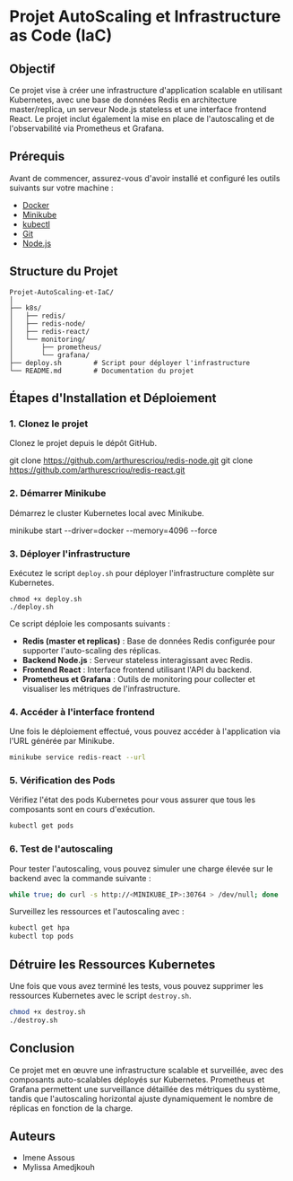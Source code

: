 
# Projet AutoScaling et Infrastructure as Code (IaC)

## Objectif
Ce projet vise à créer une infrastructure d'application scalable en utilisant Kubernetes, avec une base de données Redis en architecture master/replica, un serveur Node.js stateless et une interface frontend React. Le projet inclut également la mise en place de l'autoscaling et de l'observabilité via Prometheus et Grafana.

## Prérequis
Avant de commencer, assurez-vous d'avoir installé et configuré les outils suivants sur votre machine :
- [Docker](https://www.docker.com/get-started)
- [Minikube](https://minikube.sigs.k8s.io/docs/)
- [kubectl](https://kubernetes.io/docs/tasks/tools/install-kubectl/)
- [Git](https://git-scm.com/)
- [Node.js](https://nodejs.org/)

## Structure du Projet

```
Projet-AutoScaling-et-IaC/
│
├── k8s/
│   ├── redis/
│   ├── redis-node/
│   ├── redis-react/
│   └── monitoring/
│       ├── prometheus/
│       └── grafana/
├── deploy.sh        # Script pour déployer l'infrastructure
└── README.md        # Documentation du projet
```

## Étapes d'Installation et Déploiement

### 1. Clonez le projet

Clonez le projet depuis le dépôt GitHub.


git clone https://github.com/arthurescriou/redis-node.git
git clone https://github.com/arthurescriou/redis-react.git

### 2. Démarrer Minikube

Démarrez le cluster Kubernetes local avec Minikube.


minikube start --driver=docker --memory=4096 --force

### 3. Déployer l'infrastructure

Exécutez le script `deploy.sh` pour déployer l'infrastructure complète sur Kubernetes.

```
chmod +x deploy.sh
./deploy.sh
```

Ce script déploie les composants suivants :
- **Redis (master et replicas)** : Base de données Redis configurée pour supporter l'auto-scaling des réplicas.
- **Backend Node.js** : Serveur stateless interagissant avec Redis.
- **Frontend React** : Interface frontend utilisant l'API du backend.
- **Prometheus et Grafana** : Outils de monitoring pour collecter et visualiser les métriques de l'infrastructure.

### 4. Accéder à l'interface frontend

Une fois le déploiement effectué, vous pouvez accéder à l'application via l'URL générée par Minikube.

```bash
minikube service redis-react --url
```

### 5. Vérification des Pods

Vérifiez l'état des pods Kubernetes pour vous assurer que tous les composants sont en cours d'exécution.

```bash
kubectl get pods
```

### 6. Test de l'autoscaling

Pour tester l'autoscaling, vous pouvez simuler une charge élevée sur le backend avec la commande suivante :

```bash
while true; do curl -s http://<MINIKUBE_IP>:30764 > /dev/null; done
```

Surveillez les ressources et l'autoscaling avec :

```bash
kubectl get hpa
kubectl top pods
```

## Détruire les Ressources Kubernetes

Une fois que vous avez terminé les tests, vous pouvez supprimer les ressources Kubernetes avec le script `destroy.sh`.

```bash
chmod +x destroy.sh
./destroy.sh
```

## Conclusion

Ce projet met en œuvre une infrastructure scalable et surveillée, avec des composants auto-scalables déployés sur Kubernetes. Prometheus et Grafana permettent une surveillance détaillée des métriques du système, tandis que l'autoscaling horizontal ajuste dynamiquement le nombre de réplicas en fonction de la charge.

## Auteurs
- Imene Assous
- Mylissa Amedjkouh
